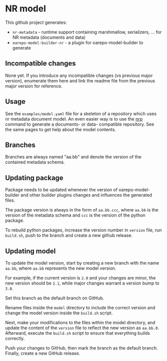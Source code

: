 # NR model

This github project generates:

* `nr-metadata` - runtime support containing marshmallow, serializers, ... for NR metadata (documents and data)
* `oarepo-model-builder-nr` - a plugin for oarepo-model-builder to generate 

## Incompatible changes

None yet. If you introduce any incompatible changes (vs previous major version),
enumerate them here and link the readme file from the previous major version
for reference.

## Usage

See the `examples/model.yaml` file for a skeleton of a repository 
which uses nr metadata document model. An even easier way is to use the
[nrp](https://narodni-repozitar.github.io/developer-docs/docs/technology/invenio/nrp-toolchain/) 
command to generate a documents- or data- compatible repository. 
See the same pages to get help about the model contents.

## Branches

Branches are always named "aa.bb" and denote the version of the contained metadata schema.

## Updating package

Package needs to be updated whenever the version of oarepo-model-builder and 
other builder plugins changes and influences the generated files.

The package version is always in the form of `aa.bb.ccc`, where `aa.bb` is the version
of the metadata schema and `ccc` is the version of the python package.

To rebuild python packages, increase the version number in `version` file,
run `build.sh`, push to the branch and create a new github release.

## Updating model

To update the model version, start by creating a new branch with the name 
`aa.bb`, where `aa.bb` represents the new model version. 

For example, if the current version is `2.0` and your changes are minor, 
the new version should be `2.1`, while major changes warrant 
a version bump to `3.0`.

Set this branch as the default branch on GitHub. 

Rename files inside the `model` directory to include the correct version
and change the model version inside the `build.sh` script.

Next, make your modifications to the files within the model directory, 
and update the content of the `version` file to reflect the new version as 
`aa.bb.0`. Afterward, execute the `build.sh` script to ensure that everything 
builds correctly. 

Push your changes to GitHub, then mark the branch as the default branch.
Finally, create a new GitHub release.